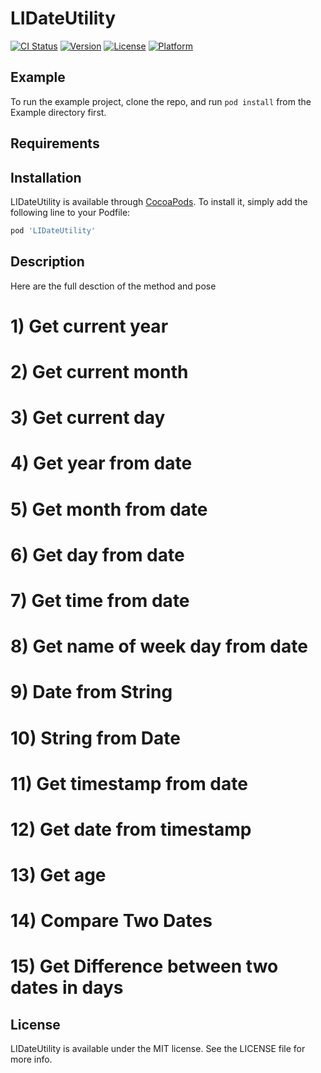 # LIDateUtility

[![CI Status](https://img.shields.io/travis/vvdodiya/LIDateUtility.svg?style=flat)](https://travis-ci.org/vvdodiya/LIDateUtility)
[![Version](https://img.shields.io/cocoapods/v/LIDateUtility.svg?style=flat)](https://cocoapods.org/pods/LIDateUtility)
[![License](https://img.shields.io/cocoapods/l/LIDateUtility.svg?style=flat)](https://cocoapods.org/pods/LIDateUtility)
[![Platform](https://img.shields.io/cocoapods/p/LIDateUtility.svg?style=flat)](https://cocoapods.org/pods/LIDateUtility)

## Example

To run the example project, clone the repo, and run `pod install` from the Example directory first.

## Requirements

## Installation

LIDateUtility is available through [CocoaPods](https://cocoapods.org). To install
it, simply add the following line to your Podfile:

```ruby
pod 'LIDateUtility'
```

## Description

Here are the full desction of the method and pose 

# 1)  Get current year
# 2)  Get current month
# 3)  Get current day
# 4) Get year from date
# 5) Get month from date
# 6) Get day from date
# 7) Get time from date
# 8) Get name of week day from date
# 9) Date from String
# 10) String from Date
# 11) Get timestamp from date
# 12) Get date from timestamp
# 13) Get age
# 14) Compare Two Dates
# 15) Get Difference between two dates in days


## License

LIDateUtility is available under the MIT license. See the LICENSE file for more info.
